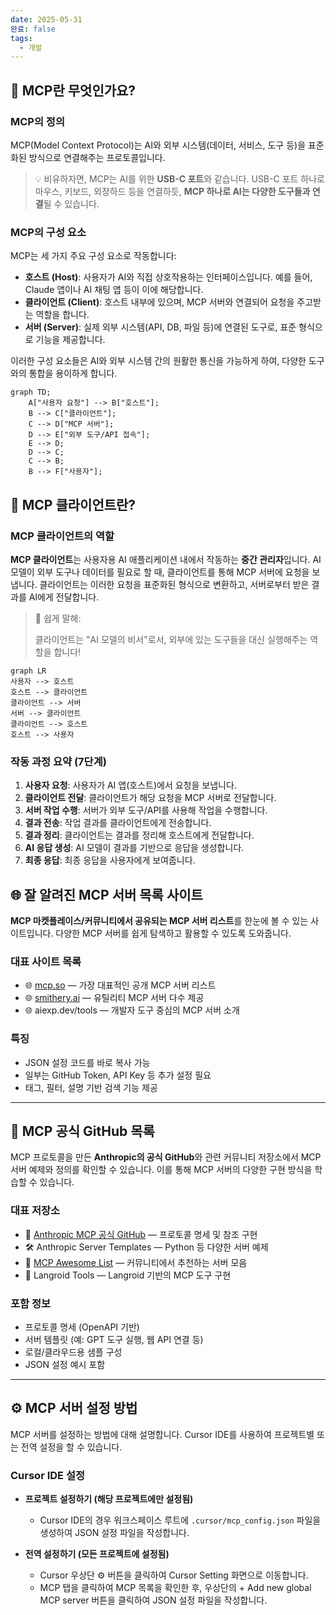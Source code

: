 ```yaml
---
date: 2025-05-31
완료: false
tags:
  - 개발
---
```

## 🔗 MCP란 무엇인가요?

### MCP의 정의
MCP(Model Context Protocol)는 AI와 외부 시스템(데이터, 서비스, 도구 등)을 표준화된 방식으로 연결해주는 프로토콜입니다. 

> 💡 비유하자면, MCP는 AI를 위한 **USB-C 포트**와 같습니다. USB-C 포트 하나로 마우스, 키보드, 외장하드 등을 연결하듯, **MCP 하나로 AI는 다양한 도구들과 연결**될 수 있습니다.

### MCP의 구성 요소
MCP는 세 가지 주요 구성 요소로 작동합니다:

- **호스트 (Host)**: 사용자가 AI와 직접 상호작용하는 인터페이스입니다. 예를 들어, Claude 앱이나 AI 채팅 앱 등이 이에 해당합니다.
- **클라이언트 (Client)**: 호스트 내부에 있으며, MCP 서버와 연결되어 요청을 주고받는 역할을 합니다.
- **서버 (Server)**: 실제 외부 시스템(API, DB, 파일 등)에 연결된 도구로, 표준 형식으로 기능을 제공합니다.

이러한 구성 요소들은 AI와 외부 시스템 간의 원활한 통신을 가능하게 하여, 다양한 도구와의 통합을 용이하게 합니다.

```mermaid
graph TD;
    A["사용자 요청"] --> B["호스트"];
    B --> C["클라이언트"];
    C --> D["MCP 서버"];
    D --> E["외부 도구/API 접속"];
    E --> D;
    D --> C;
    C --> B;
    B --> F["사용자"];
```
## 🤖 MCP 클라이언트란?

### MCP 클라이언트의 역할
**MCP 클라이언트**는 사용자용 AI 애플리케이션 내에서 작동하는 **중간 관리자**입니다. AI 모델이 외부 도구나 데이터를 필요로 할 때, 클라이언트를 통해 MCP 서버에 요청을 보냅니다. 클라이언트는 이러한 요청을 표준화된 형식으로 변환하고, 서버로부터 받은 결과를 AI에게 전달합니다.

> 📌 쉽게 말해:
> 
> 클라이언트는 "AI 모델의 비서"로서, 외부에 있는 도구들을 대신 실행해주는 역할을 합니다!

```mermaid
graph LR
사용자 --> 호스트
호스트 --> 클라이언트
클라이언트 --> 서버
서버 --> 클라이언트
클라이언트 --> 호스트
호스트 --> 사용자
```

### 작동 과정 요약 (7단계)
1. **사용자 요청**: 사용자가 AI 앱(호스트)에서 요청을 보냅니다.
2. **클라이언트 전달**: 클라이언트가 해당 요청을 MCP 서버로 전달합니다.
3. **서버 작업 수행**: 서버가 외부 도구/API를 사용해 작업을 수행합니다.
4. **결과 전송**: 작업 결과를 클라이언트에게 전송합니다.
5. **결과 정리**: 클라이언트는 결과를 정리해 호스트에게 전달합니다.
6. **AI 응답 생성**: AI 모델이 결과를 기반으로 응답을 생성합니다.
7. **최종 응답**: 최종 응답을 사용자에게 보여줍니다.


## 🌐 잘 알려진 MCP 서버 목록 사이트

**MCP 마켓플레이스/커뮤니티에서 공유되는 MCP 서버 리스트**를 한눈에 볼 수 있는 사이트입니다. 다양한 MCP 서버를 쉽게 탐색하고 활용할 수 있도록 도와줍니다.

### 대표 사이트 목록

- 🌐 [mcp.so](https://mcp.so/) — 가장 대표적인 공개 MCP 서버 리스트
- 🌐 [smithery.ai](https://smithery.ai/) — 유틸리티 MCP 서버 다수 제공
- 🌐 aiexp.dev/tools — 개발자 도구 중심의 MCP 서버 소개

### 특징

- JSON 설정 코드를 바로 복사 가능
- 일부는 GitHub Token, API Key 등 추가 설정 필요
- 태그, 필터, 설명 기반 검색 기능 제공

---

## 🧭 MCP 공식 GitHub 목록

MCP 프로토콜을 만든 **Anthropic의 공식 GitHub**와 관련 커뮤니티 저장소에서 MCP 서버 예제와 정의를 확인할 수 있습니다. 이를 통해 MCP 서버의 다양한 구현 방식을 학습할 수 있습니다.

### 대표 저장소

- 🧭 [Anthropic MCP 공식 GitHub](https://github.com/anthropics/mcp) — 프로토콜 명세 및 참조 구현
- 🛠 Anthropic Server Templates — Python 등 다양한 서버 예제
- 💬 [MCP Awesome List](https://github.com/promptfoo/awesome-mcp) — 커뮤니티에서 추천하는 서버 모음
- 🧪 Langroid Tools — Langroid 기반의 MCP 도구 구현

### 포함 정보

- 프로토콜 명세 (OpenAPI 기반)
- 서버 템플릿 (예: GPT 도구 실행, 웹 API 연결 등)
- 로컬/클라우드용 샘플 구성
- JSON 설정 예시 포함

---

## ⚙️ MCP 서버 설정 방법

MCP 서버를 설정하는 방법에 대해 설명합니다. Cursor IDE를 사용하여 프로젝트별 또는 전역 설정을 할 수 있습니다.

### Cursor IDE 설정

- **프로젝트 설정하기 (해당 프로젝트에만 설정됨)**
    
    - Cursor IDE의 경우 워크스페이스 루트에 `.cursor/mcp_config.json` 파일을 생성하여 JSON 설정 파일을 작성합니다.
    
- **전역 설정하기 (모든 프로젝트에 설정됨)**
    
    - Cursor 우상단 ⚙️ 버튼을 클릭하여 Cursor Setting 화면으로 이동합니다.
    - MCP 탭을 클릭하여 MCP 목록을 확인한 후, 우상단의 + Add new global MCP server 버튼을 클릭하여 JSON 설정 파일을 작성합니다.